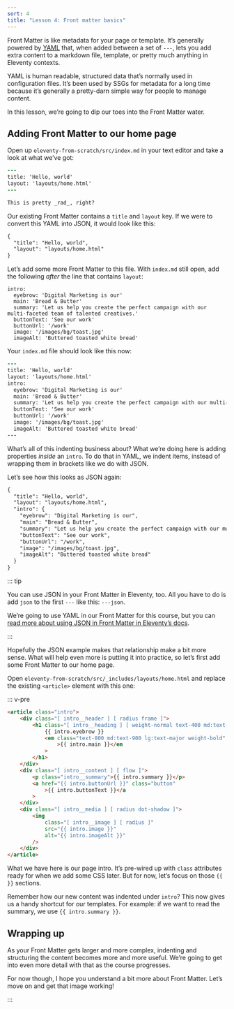 ```yaml
---
sort: 4
title: "Lesson 4: Front matter basics"
---
```


Front Matter is like metadata for your page or template. It’s generally powered by [YAML](https://yaml.org/) that, when added between a set of `---`, lets you add extra content to a markdown file, template, or pretty much anything in Eleventy contexts.

YAML is human readable, structured data that’s normally used in configuration files. It’s been used by SSGs for metadata for a long time because it’s generally a pretty-darn simple way for people to manage content.

In this lesson, we’re going to dip our toes into the Front Matter water.

## Adding Front Matter to our home page

Open up `eleventy-from-scratch/src/index.md` in your text editor and take a look at what we’ve got:

```diff
---
title: 'Hello, world'
layout: 'layouts/home.html'
---

This is pretty _rad_, right?
```

Our existing Front Matter contains a `title` and `layout` key. If we were to convert this YAML into JSON, it would look like this:

```diff
{
  "title": "Hello, world",
  "layout": "layouts/home.html"
}
```

Let’s add some more Front Matter to this file. With `index.md` still open, add the following _after_ the line that contains `layout`:

```
intro:
  eyebrow: 'Digital Marketing is our'
  main: 'Bread & Butter'
  summary: 'Let us help you create the perfect campaign with our multi-faceted team of talented creatives.'
  buttonText: 'See our work'
  buttonUrl: '/work'
  image: '/images/bg/toast.jpg'
  imageAlt: 'Buttered toasted white bread'
```

Your `index.md` file should look like this now:

```diff
---
title: 'Hello, world'
layout: 'layouts/home.html'
intro:
  eyebrow: 'Digital Marketing is our'
  main: 'Bread & Butter'
  summary: 'Let us help you create the perfect campaign with our multi-faceted team of talented creatives.'
  buttonText: 'See our work'
  buttonUrl: '/work'
  image: '/images/bg/toast.jpg'
  imageAlt: 'Buttered toasted white bread'
---
```

What’s all of this indenting business about? What we’re doing here is adding properties _inside_ an `intro`. To do that in YAML, we indent items, instead of wrapping them in brackets like we do with JSON.

Let’s see how this looks as JSON again:

```diff
{
  "title": "Hello, world",
  "layout": "layouts/home.html",
  "intro": {
    "eyebrow": "Digital Marketing is our",
    "main": "Bread & Butter",
    "summary": "Let us help you create the perfect campaign with our multi-faceted team of talented creatives.",
    "buttonText": "See our work",
    "buttonUrl": "/work",
    "image": "/images/bg/toast.jpg",
    "imageAlt": "Buttered toasted white bread"
  }
}
```

::: tip

You can use JSON in your Front Matter in Eleventy, too. All you have to do is add `json` to the first `---` like this: `---json`.

We’re going to use YAML in our Front Matter for this course, but you can [read more about using JSON in Front Matter in Eleventy’s docs](https://www.11ty.dev/docs/data-frontmatter/#json-front-matter).

:::

Hopefully the JSON example makes that relationship make a bit more sense. What will help even more is putting it into practice, so let’s first add some Front Matter to our home page.

Open `eleventy-from-scratch/src/_includes/layouts/home.html` and replace the existing `<article>` element with this one:

::: v-pre

```html
<article class="intro">
    <div class="[ intro__header ] [ radius frame ]">
        <h1 class="[ intro__heading ] [ weight-normal text-400 md:text-600 ]">
            {{ intro.eyebrow }}
            <em class="text-800 md:text-900 lg:text-major weight-bold"
                >{{ intro.main }}</em
            >
        </h1>
    </div>
    <div class="[ intro__content ] [ flow ]">
        <p class="intro__summary">{{ intro.summary }}</p>
        <a href="{{ intro.buttonUrl }}" class="button"
            >{{ intro.buttonText }}</a
        >
    </div>
    <div class="[ intro__media ] [ radius dot-shadow ]">
        <img
            class="[ intro__image ] [ radius ]"
            src="{{ intro.image }}"
            alt="{{ intro.imageAlt }}"
        />
    </div>
</article>
```

What we have here is our page intro. It’s pre-wired up with `class` attributes ready for when we add some CSS later. But for now, let’s focus on those `{{ }}` sections.

Remember how our new content was indented under `intro`? This now gives us a handy shortcut for our templates. For example: if we want to read the summary, we use `{{ intro.summary }}`.

## Wrapping up

As your Front Matter gets larger and more complex, indenting and structuring the content becomes more and more useful. We’re going to get into even more detail with that as the course progresses.

For now though, I hope you understand a bit more about Front Matter. Let’s move on and get that image working!

:::
